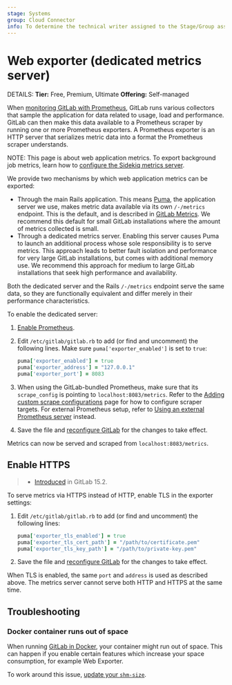 ```yaml
---
stage: Systems
group: Cloud Connector
info: To determine the technical writer assigned to the Stage/Group associated with this page, see https://handbook.gitlab.com/handbook/product/ux/technical-writing/#assignments
---
```


# Web exporter (dedicated metrics server)

DETAILS:
**Tier:** Free, Premium, Ultimate
**Offering:** Self-managed

When [monitoring GitLab with Prometheus](index.md), GitLab runs various collectors that
sample the application for data related to usage, load and performance. GitLab can then make
this data available to a Prometheus scraper by running one or more Prometheus exporters.
A Prometheus exporter is an HTTP server that serializes metric data into a format the
Prometheus scraper understands.

NOTE:
This page is about web application metrics.
To export background job metrics, learn how to [configure the Sidekiq metrics server](../../sidekiq/index.md#configure-the-sidekiq-metrics-server).

We provide two mechanisms by which web application metrics can be exported:

- Through the main Rails application. This means [Puma](../../operations/puma.md), the application server we use,
  makes metric data available via its own `/-/metrics` endpoint. This is the default,
  and is described in [GitLab Metrics](index.md#gitlab-metrics). We recommend this
  default for small GitLab installations where the amount of metrics collected is small.
- Through a dedicated metrics server. Enabling this server causes Puma to launch an
  additional process whose sole responsibility is to serve metrics. This approach leads
  to better fault isolation and performance for very large GitLab installations, but
  comes with additional memory use. We recommend this approach for medium to large
  GitLab installations that seek high performance and availability.

Both the dedicated server and the Rails `/-/metrics` endpoint serve the same data, so
they are functionally equivalent and differ merely in their performance characteristics.

To enable the dedicated server:

1. [Enable Prometheus](index.md#configuring-prometheus).
1. Edit `/etc/gitlab/gitlab.rb` to add (or find and uncomment) the following lines. Make sure
   `puma['exporter_enabled']` is set to `true`:

   ```ruby
   puma['exporter_enabled'] = true
   puma['exporter_address'] = "127.0.0.1"
   puma['exporter_port'] = 8083
   ```

1. When using the GitLab-bundled Prometheus, make sure that its `scrape_config` is pointing
   to `localhost:8083/metrics`. Refer to the [Adding custom scrape configurations](index.md#adding-custom-scrape-configurations) page
   for how to configure scraper targets. For external Prometheus setup, refer to
   [Using an external Prometheus server](index.md#using-an-external-prometheus-server) instead.
1. Save the file and [reconfigure GitLab](../../restart_gitlab.md#reconfigure-a-linux-package-installation)
   for the changes to take effect.

Metrics can now be served and scraped from `localhost:8083/metrics`.

## Enable HTTPS

> - [Introduced](https://gitlab.com/gitlab-org/gitlab/-/issues/364771) in GitLab 15.2.

To serve metrics via HTTPS instead of HTTP, enable TLS in the exporter settings:

1. Edit `/etc/gitlab/gitlab.rb` to add (or find and uncomment) the following lines:

   ```ruby
   puma['exporter_tls_enabled'] = true
   puma['exporter_tls_cert_path'] = "/path/to/certificate.pem"
   puma['exporter_tls_key_path'] = "/path/to/private-key.pem"
   ```

1. Save the file and [reconfigure GitLab](../../restart_gitlab.md#reconfigure-a-linux-package-installation)
   for the changes to take effect.

When TLS is enabled, the same `port` and `address` is used as described above.
The metrics server cannot serve both HTTP and HTTPS at the same time.

## Troubleshooting

### Docker container runs out of space

When running [GitLab in Docker](../../../install/docker.md), your container might run out of space. This can happen if you enable certain features which increase your space consumption, for example Web Exporter.

To work around this issue, [update your `shm-size`](../../../install/docker.md#devshm-mount-not-having-enough-space-in-docker-container).

